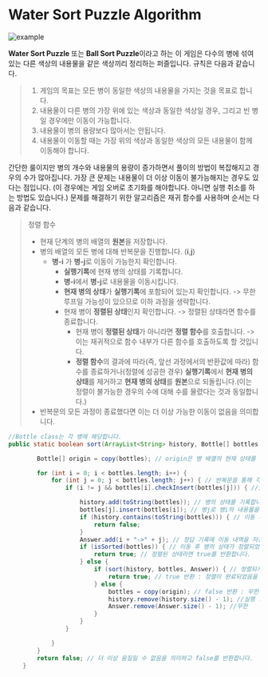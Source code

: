 Water Sort Puzzle Algorithm
=============

![example](https://github.com/LeeSeungHyun9661/WaterSortAlgorithm/assets/101535408/7c31888c-ae81-4cfb-8588-6572f0d5e6e7)

**Water Sort Puzzle** 또는 **Ball Sort Puzzle**이라고 하는 이 게임은 다수의 병에 섞여있는 다른 색상의 내용물을 같은 색상끼리 정리하는 퍼즐입니다. 규칙은 다음과 같습니다.
> 1. 게임의 목표는 모든 병이 동일한 색상의 내용물을 가지는 것을 목표로 합니다.
> 2. 내용물이 다른 병의 가장 위에 있는 색상과 동일한 색상일 경우, 그리고 빈 병일 경우에만 이동이 가능합니다. 
> 3. 내용물이 병의 용량보다 많아서는 안됩니다.
> 4. 내용물이 이동할 때는 가장 위의 색상과 동일한 색상의 모든 내용물이 함께 이동해야 합니다.

간단한 룰이지만 병의 개수와 내용물의 용량이 증가하면서 풀이의 방법이 복잡해지고 경우의 수가 많아집니다. 가장 큰 문제는 내용물이 더 이상 이동이 불가능해지는 경우도 있다는 점입니다. (이 경우에는 게임 오버로 초기화를 해야합니다. 아니면 실행 취소를 하는 방법도 있습니다.)
문제를 해결하기 위한 알고리즘은 재귀 함수를 사용하며 순서는 다음과 같습니다. 

> 정렬 함수
> * 현재 단계의 병의 배열의 **원본**을 저장합니다.
> * 병의 배열의 모든 병에 대해 반복문을 진행합니다. (**i**,**j**)
>   * **병-i** 가 **병-j**로 이동이 가능한지 확인합니다.
>      * **실행기록**에 현재 병의 상태를 기록합니다.
>      * **병-i**에서 **병-j**로 내용물을 이동시킵니다.
>      * **현재 병의 상태**가 **실행기록**에 포함되어 있는지 확인합니다. -> 무한 루프일 가능성이 있으므로 이하 과정을 생략합니다.
>      * 현재 병이 **정렬된 상태**인지 확인합니다. -> 정렬된 상태라면 함수를 종료합니다.
>        * 현재 병이 **정렬된 상태**가 아니라면 **정렬 함수**를 호출합니다. -> 이는 재귀적으로 함수 내부가 다른 함수를 호출하도록 할 것입니다.
>        * **정렬 함수**의 결과에 따라(즉, 앞선 과정에서의 반환값에 따라) 함수를 종료하거나(정렬에 성공한 경우) **실행기록**에서 **현재 병의 상태**를 제거하고 **현재 병의 상태**를 **원본**으로 되돌립니다.(이는 정렬이 불가능한 경우의 수에 대해 수를 물렸다는 것과 동일합니다.)
>  * 반복문의 모든 과정이 종료했다면 이는 더 이상 가능한 이동이 없음을 의미합니다.


```java
//Bottle class는 각 병에 해당합니다.
public static boolean sort(ArrayList<String> history, Bottle[] bottles, ArrayList<String> Answer) { // 정렬 함수는 병의 목록, 실행기록, 정답 기록을 매개변수로 전달 받습니다. 또한 boolean값을 반환합니다.

		Bottle[] origin = copy(bottles); // origin은 병 배열의 현재 상태를 먼저 저장합니다. 이는 수를 되돌릴 수 있도록 하여 

		for (int i = 0; i < bottles.length; i++) {
			for (int j = 0; j < bottles.length; j++) { // 반복문을 통해 각 병에 대해 모든 경우의 수를 확인합니다.
				if (i != j && bottles[i].checkInsert(bottles[j])) { //i가 j와 다른 경우, 그리고 j병에 i병을 이동할 수 있는 경우를 확인합니다.

					history.add(toString(bottles)); // 병의 상태를 기록합니다.
					bottles[j].insert(bottles[i]); // 병j로 병i의 내용물을 이동시킵니다.
					if (history.contains(toString(bottles))) { // 이동 후 병의 상태가 기록에 포함되어 있다면 무한 루프를 방지하기 위해 false를 반환합니다.
						return false;
					}
					Answer.add(i + "->" + j); // 정답 기록에 이동 내역을 저장합니다.
					if (isSorted(bottles)) { // 이동 후 병의 상태가 정렬되었는지 확인합니다.
						return true; // 정렬된 상태라면 true를 반환합니다.
					} else { 
						if (sort(history, bottles, Answer)) { // 정렬되지 않은 상태라면 다시 정렬 함수를 호출합니다. 또한 반환값을 확인합니다.
							return true; // true 반환 : 정렬이 완료되었음을 의미합니다!
						} else {
							bottles = copy(origin); // false 반환 : 무한 루프, 이동 가능한 수 없음 등으로 해당 이동이 잘못되었음을 의미합니다. 이동을 취소합니다.(원본으로 다시 되돌립니다)
							history.remove(history.size() - 1); //실행 기록과 정답 기록에서 내용을 지웁니다.
							Answer.remove(Answer.size() - 1); //무한
						}
					}
				}

			}
		}
		return false; // 더 이상 움질일 수 없음을 의미하고 false를 반환합니다.
	}
```

